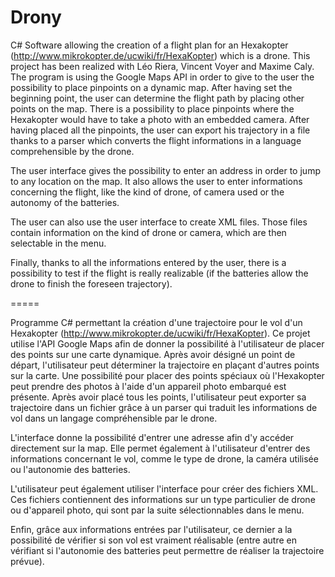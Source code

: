 Drony
=====

C# Software allowing the creation of a flight plan for an Hexakopter (http://www.mikrokopter.de/ucwiki/fr/HexaKopter) which is a drone.
This project has been realized with Léo Riera, Vincent Voyer and Maxime Caly.
The program is using the Google Maps API in order to give to the user the possibility to place pinpoints on a dynamic map. After having set the beginning point, the user can determine the flight path by placing other points on the map. There is a possibility to place pinpoints where the Hexakopter would have to take a photo with an embedded camera.
After having placed all the pinpoints, the user can export his trajectory in a file thanks to a parser which converts the flight informations in a language comprehensible by the drone.

The user interface gives the possibility to enter an address in order to jump to any location on the map. It also allows the user to enter informations concerning the flight, like the kind of drone, of camera used or the autonomy of the batteries.

The user can also use the user interface to create XML files. Those files contain information on the kind of drone or camera, which are then selectable in the menu.

Finally, thanks to all the informations entered by the user, there is a possibility to test if the flight is really realizable (if the batteries allow the drone to finish the foreseen trajectory).

=====

Programme C# permettant la création d'une trajectoire pour le vol d'un Hexakopter (http://www.mikrokopter.de/ucwiki/fr/HexaKopter).
Ce projet utilise l'API Google Maps afin de donner la possibilité à l'utilisateur de placer des points sur une carte dynamique. Après avoir désigné un point de départ, l'utilisateur peut déterminer la trajectoire en plaçant d'autres points sur la carte. Une possibilité pour placer des points spéciaux où l'Hexakopter peut prendre des photos à l'aide d'un appareil photo embarqué est présente.
Après avoir placé tous les points, l'utilisateur peut exporter sa trajectoire dans un fichier grâce à un parser qui traduit les informations de vol dans un langage compréhensible par le drone.

L'interface donne la possibilité d'entrer une adresse afin d'y accéder directement sur la map. Elle permet également à l'utilisateur d'entrer des informations concernant le vol, comme le type de drone, la caméra utilisée ou l'autonomie des batteries.

L'utilisateur peut également utiliser l'interface pour créer des fichiers XML. Ces fichiers contiennent des informations sur un type particulier de drone ou d'appareil photo, qui sont par la suite sélectionnables dans le menu.

Enfin, grâce aux informations entrées par l'utilisateur, ce dernier a la possibilité de vérifier si son vol est vraiment réalisable (entre autre en vérifiant si l'autonomie des batteries peut permettre de réaliser la trajectoire prévue).
